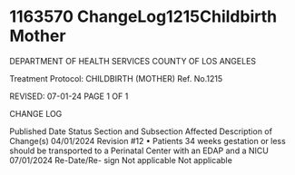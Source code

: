# 1163570 ChangeLog1215Childbirth Mother

DEPARTMENT OF HEALTH SERVICES 
COUNTY OF LOS ANGELES 
 
Treatment Protocol:  CHILDBIRTH (MOTHER) Ref. No.1215 
 
 
 
 
 
 
REVISED: 07-01-24 PAGE 1 OF 1 
 
CHANGE LOG 
 
Published 
Date 
Status Section and 
Subsection Affected 
Description of Change(s) 
04/01/2024 Revision #12 
• Patients 34 weeks gestation or 
less should be transported to a 
Perinatal Center with an EDAP 
and a NICU 
07/01/2024 Re-Date/Re-
sign 
Not applicable Not applicable
